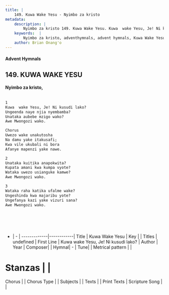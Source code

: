 ```yaml
---
title: |
    149. Kuwa Wake Yesu - Nyimbo za kristo
metadata:
    description: |
        Nyimbo za kristo 149. Kuwa Wake Yesu. Kuwa  wake Yesu, Je! Ni kusudi lako? Ungeenda naye njia nyembamba? Unataka aubebe mzigo wako? Awe Mwongozi wako.  Chorus Uwezo wake unakutosha Na damu yake itakusafi; Kwa vile ukubali ni bora Afanye mapenzi yake nawe.  
    keywords:  |
        Nyimbo za kristo, adventhymnals, advent hymnals, Kuwa Wake Yesu, Kuwa  wake Yesu, Je! Ni kusudi lako?. 
    author: Brian Onang'o
---
```


#### Advent Hymnals
## 149. KUWA WAKE YESU
####  Nyimbo za kristo,

```txt

1
Kuwa  wake Yesu, Je! Ni kusudi lako?
Ungeenda naye njia nyembamba?
Unataka aubebe mzigo wako?
Awe Mwongozi wako.

Chorus
Uwezo wake unakutosha
Na damu yake itakusafi;
Kwa vile ukubali ni bora
Afanye mapenzi yake nawe.

2
Unataka kuitika anapokwita?
Kupata amani kwa kumpa vyote?
Wataka uwezo usianguke kamwe?
Awe Mwongozi wako.

3
Wataka raha katika ufalme wake?
Ungeshinda kwa majaribu yote?
Ungefanya kazi yake vizuri sana?
Awe Mwongozi wako.







```

- |   -  |
-------------|------------|
Title | Kuwa Wake Yesu |
Key |  |
Titles | undefined |
First Line | Kuwa  wake Yesu, Je! Ni kusudi lako? |
Author | 
Year | 
Composer| |
Hymnal|  - |
Tune|  |
Metrical pattern | |
# Stanzas |  |
Chorus |  |
Chorus Type |  |
Subjects | |
Texts |  |
Print Texts | 
Scripture Song |  |
    
